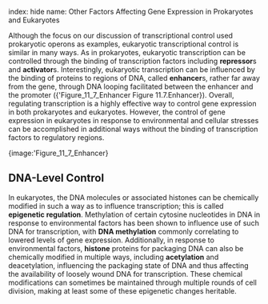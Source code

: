 index: hide
name: Other Factors Affecting Gene Expression in Prokaryotes and Eukaryotes

Although the focus on our discussion of transcriptional control used prokaryotic operons as examples, eukaryotic transcriptional control is similar in many ways. As in prokaryotes, eukaryotic transcription can be controlled through the binding of transcription factors including  **repressor**s and  **activator**s. Interestingly, eukaryotic transcription can be influenced by the binding of proteins to regions of DNA, called  **enhancer**s, rather far away from the gene, through DNA looping facilitated between the enhancer and the promoter ({'Figure_11_7_Enhancer Figure 11.7.Enhancer}). Overall, regulating transcription is a highly effective way to control gene expression in both prokaryotes and eukaryotes. However, the control of gene expression in eukaryotes in response to environmental and cellular stresses can be accomplished in additional ways without the binding of transcription factors to regulatory regions.


{image:'Figure_11_7_Enhancer}
        

## DNA-Level Control

In eukaryotes, the DNA molecules or associated histones can be chemically modified in such a way as to influence transcription; this is called  **epigenetic regulation**. Methylation of certain cytosine nucleotides in DNA in response to environmental factors has been shown to influence use of such DNA for transcription, with  **DNA methylation** commonly correlating to lowered levels of gene expression. Additionally, in response to environmental factors,  **histone** proteins for packaging DNA can also be chemically modified in multiple ways, including  **acetylation** and deacetylation, influencing the packaging state of DNA and thus affecting the availability of loosely wound DNA for transcription. These chemical modifications can sometimes be maintained through multiple rounds of cell division, making at least some of these epigenetic changes heritable.

